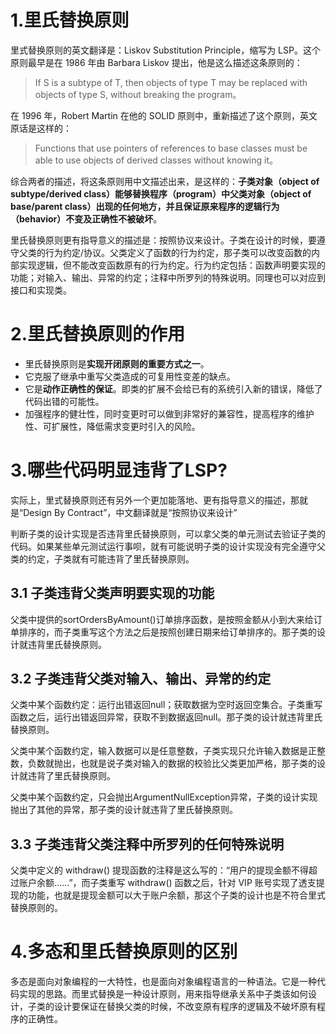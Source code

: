 # 1.里氏替换原则

里式替换原则的英文翻译是：Liskov Substitution Principle，缩写为 LSP。这个原则最早是在 1986 年由 Barbara Liskov 提出，他是这么描述这条原则的：

> If S is a subtype of T, then objects of type T may be replaced with objects of type S, without breaking the program。

在 1996 年，Robert Martin 在他的 SOLID 原则中，重新描述了这个原则，英文原话是这样的：

> Functions that use pointers of references to base classes must be able to use objects of derived classes without knowing it。

综合两者的描述，将这条原则用中文描述出来，是这样的：**子类对象（object of subtype/derived class）能够替换程序（program）中父类对象（object of base/parent class）出现的任何地方，并且保证原来程序的逻辑行为（behavior）不变及正确性不被破坏**。

里氏替换原则更有指导意义的描述是：按照协议来设计。子类在设计的时候，要遵守父类的行为约定/协议。父类定义了函数的行为约定，那子类可以改变函数的内部实现逻辑，但不能改变函数原有的行为约定。行为约定包括：函数声明要实现的功能；对输入、输出、异常的约定；注释中所罗列的特殊说明。同理也可以对应到接口和实现类。

# 2.里氏替换原则的作用

* 里氏替换原则是**实现开闭原则的重要方式之一**。
* 它克服了继承中重写父类造成的可复用性变差的缺点。
* 它是**动作正确性的保证**。即类的扩展不会给已有的系统引入新的错误，降低了代码出错的可能性。
* 加强程序的健壮性，同时变更时可以做到非常好的兼容性，提高程序的维护性、可扩展性，降低需求变更时引入的风险。

# 3.哪些代码明显违背了LSP?

实际上，里式替换原则还有另外一个更加能落地、更有指导意义的描述，那就是“Design By Contract”，中文翻译就是“按照协议来设计”

判断子类的设计实现是否违背里氏替换原则，可以拿父类的单元测试去验证子类的代码。如果某些单元测试运行事呗，就有可能说明子类的设计实现没有完全遵守父类的约定，子类就有可能违背了里氏替换原则。

## 3.1 子类违背父类声明要实现的功能

父类中提供的sortOrdersByAmount()订单排序函数，是按照金额从小到大来给订单排序的，而子类重写这个方法之后是按照创建日期来给订单排序的。那子类的设计就违背里氏替换原则。

## 3.2 子类违背父类对输入、输出、异常的约定

父类中某个函数约定：运行出错返回null；获取数据为空时返回空集合。子类重写函数之后，运行出错返回异常，获取不到数据返回null。那子类的设计就违背里氏替换原则。

父类中某个函数约定，输入数据可以是任意整数，子类实现只允许输入数据是正整数，负数就抛出，也就是说子类对输入的数据的校验比父类更加严格，那子类的设计就违背了里氏替换原则。

父类中某个函数约定，只会抛出ArgumentNullException异常，子类的设计实现抛出了其他的异常，那子类的设计就违背了里氏替换原则。

## 3.3 子类违背父类注释中所罗列的任何特殊说明

父类中定义的 withdraw() 提现函数的注释是这么写的：“用户的提现金额不得超过账户余额……”，而子类重写 withdraw() 函数之后，针对 VIP 账号实现了透支提现的功能，也就是提现金额可以大于账户余额，那这个子类的设计也是不符合里式替换原则的。

# 4.多态和里氏替换原则的区别

多态是面向对象编程的一大特性，也是面向对象编程语言的一种语法。它是一种代码实现的思路。而里式替换是一种设计原则，用来指导继承关系中子类该如何设计，子类的设计要保证在替换父类的时候，不改变原有程序的逻辑及不破坏原有程序的正确性。